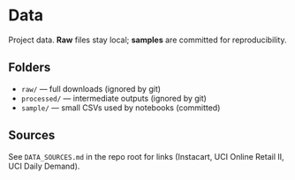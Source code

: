 # Data

Project data. **Raw** files stay local; **samples** are committed for reproducibility.

## Folders
- `raw/` — full downloads (ignored by git)
- `processed/` — intermediate outputs (ignored by git)
- `sample/` — small CSVs used by notebooks (committed)

## Sources
See `DATA_SOURCES.md` in the repo root for links (Instacart, UCI Online Retail II, UCI Daily Demand).
